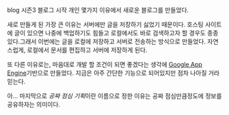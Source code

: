 blog
시즌3 블로그 시작
개인
몇가지 이유에서 새로운 블로그를 만들었다.

새로 만들게 된 가장 큰 이유는 서버에만 글을 저장하기 싫었기 때문이다.
호스팅 사이트에 글이 있으면 나중에 백업하기도 힘들고 로컬에서도 바로 검색하고자 할 경우도 종종 있다.그래서 이번에는 글을 로컬에 저장하고 서버로 전송하는 방식으로 만들었다.
자연스럽게, 로컬에서 문서를 편집하고 서버에 저장하게 된다.

또 다른 이유로는, 마음대로 개발 할 조건이 되면 좋겠다는 생각에 [Google App Engine](https://developers.google.com/appengine/)기반으로 만들었다.
지금은 아주 간단한 기능으로 되어있지만 점차 나아질 거라 믿는다.

아... 마지막으로 *공짜 점심 기획*이란 이름으로 정한 이유는 공짜 점심만큼정도에 정보를 공유하자는 의미이다.
